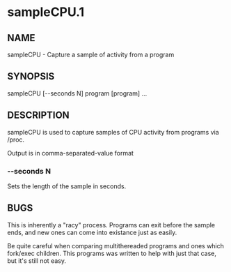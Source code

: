 sampleCPU.1
====
## NAME
sampleCPU - Capture a sample of activity from a program
## SYNOPSIS
sampleCPU [--seconds N] program [program] ...
## DESCRIPTION
sampleCPU is used to capture samples of CPU activity from
programs via /proc.

Output is in comma-separated-value format

### --seconds N
Sets the length of the sample in seconds.

## BUGS
This is inherently a "racy" process. Programs can exit before the
sample ends, and new ones can come into existance just as easily.

Be quite careful when comparing multithereaded programs and ones
which fork/exec children. This programs was written to help
with just that case, but it's still not easy.



